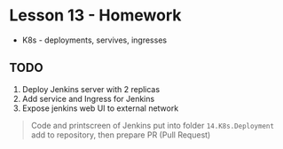 # Lesson 13 - Homework 

+ K8s - deployments, servives, ingresses
 

## TODO
1. Deploy Jenkins server with 2 replicas
2. Add service and Ingress for Jenkins
3. Expose jenkins web UI to external network

> Code and printscreen of Jenkins put into folder `14.K8s.Deployment` add to repository, then prepare PR (Pull Request)